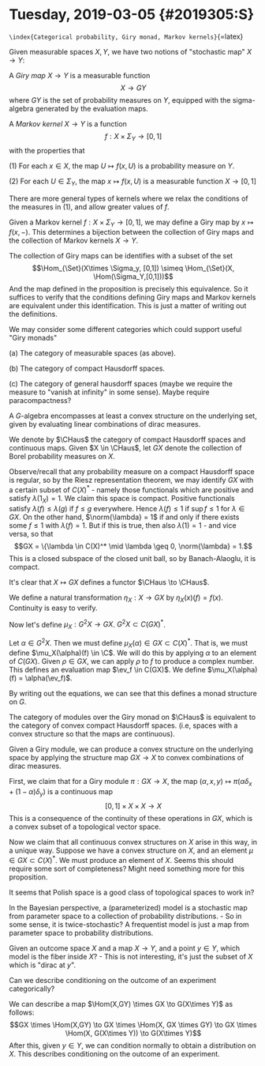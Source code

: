 Tuesday, 2019-03-05 {#2019305:S}
===================

`\index{Categorical probability, Giry monad, Markov kernels}`{=latex}

Given measurable spaces $X,Y$, we have two notions of "stochastic map"
$X \to Y$:

A *Giry map* $X \to Y$ is a measurable function $$X \to GY$$ where $GY$
is the set of probability measures on $Y$, equipped with the
sigma-algebra generated by the evaluation maps.

A *Markov kernel* $X \to Y$ is a function
$$f: X \times \Sigma_Y \to [0,1]$$ with the properties that

(1) For each $x\in X$, the map $U \mapsto f(x,U)$ is a probability
    measure on $Y$.

(2) For each $U \in \Sigma_Y$, the map $x \mapsto f(x,U)$ is a
    measurable function $X \to [0,1]$

There are more general types of kernels where we relax the conditions of
the measures in (1), and allow greater values of $f$.

Given a Markov kernel $f: X \times \Sigma_Y \to [0,1]$, we may define a
Giry map by $x \mapsto f(x,-)$. This determines a bijection between the
collection of Giry maps and the collection of Markov kernels $X \to Y$.

The collection of Giry maps can be identifies with a subset of the set
$$\Hom_{\Set}(X\times \Sigma_y, [0,1]) \simeq \Hom_{\Set}(X, \Hom(\Sigma_Y,[0,1]))$$
And the map defined in the proposition is precisely this equivalence. So
it suffices to verify that the conditions defining Giry maps and Markov
kernels are equivalent under this identification. This is just a matter
of writing out the definitions.

We may consider some different categories which could support useful
"Giry monads"

(a) The category of measurable spaces (as above).

(b) The category of compact Hausdorff spaces.

(c) The category of general hausdorff spaces (maybe we require the
    measure to "vanish at infinity" in some sense). Maybe require
    paracompactness?

A $G$-algebra encompasses at least a convex structure on the underlying
set, given by evaluating linear combinations of dirac measures.

We denote by $\CHaus$ the category of compact Hausdorff spaces and
continuous maps. Given $X \in \CHaus$, let $GX$ denote the collection of
Borel probability measures on $X$.

Observe/recall that any probability measure on a compact Hausdorff space
is regular, so by the Riesz representation theorem, we may identify $GX$
with a certain subset of $C(X)^*$ - namely those functionals which are
positive and satisfy $\lambda(1_X) = 1$. We claim this space is compact.
Positive functionals satisfy $\lambda(f) \leq \lambda(g)$ if $f\leq g$
everywhere. Hence $\lambda(f) \leq 1$ if $\sup f \leq 1$ for
$\lambda \in GX$. On the other hand, $\norm{\lambda} = 1$ if and only if
there exists some $f \leq 1$ with $\lambda(f) = 1$. But if this is true,
then also $\lambda(1) = 1$ - and vice versa, so that
$$GX = \{\lambda \in C(X)^* \mid \lambda \geq 0, \norm{\lambda} = 1.$$
This is a closed subspace of the closed unit ball, so by Banach-Alaoglu,
it is compact.

It's clear that $X \mapsto GX$ defines a functor $\CHaus \to \CHaus$.

We define a natural transformation $\eta_X: X \to GX$ by
$\eta_X (x)(f) = f(x)$. Continuity is easy to verify.

Now let's define $\mu_X : G^2X \to GX$. $G^2X \subset C(GX)^*$.

Let $\alpha \in G^2X$. Then we must define
$\mu_X(\alpha) \in GX \subset C(X)^*$. That is, we must define
$\mu_X(\alpha)(f) \in \C$. We will do this by applying $\alpha$ to an
element of $C(GX)$. Given $\rho \in GX$, we can apply $\rho$ to $f$ to
produce a complex number. This defines an evaluation map
$\ev_f \in C(GX)$. We define $\mu_X(\alpha)(f) = \alpha(\ev_f)$.

By writing out the equations, we can see that this defines a monad
structure on $G$.

The category of modules over the Giry monad on $\CHaus$ is equivalent to
the category of convex compact Hausdorff spaces. (i.e, spaces with a
convex structure so that the maps are continuous).

Given a Giry module, we can produce a convex structure on the underlying
space by applying the structure map $GX \to X$ to convex combinations of
dirac measures.

First, we claim that for a Giry module $\pi: GX \to X$, the map
$(\alpha, x, y) \mapsto \pi(\alpha \delta_x + (1-\alpha)\delta_y)$ is a
continuous map $$[0,1] \times X \times X \to X$$ This is a consequence
of the continuity of these operations in $GX$, which is a convex subset
of a topological vector space.

Now we claim that all continuous convex structures on $X$ arise in this
way, in a unique way. Suppose we have a convex structure on $X$, and an
element $\mu \in GX \subset C(X)^*$. We must produce an element of $X$.
Seems this should require some sort of completeness? Might need
something more for this proposition.

It seems that Polish space is a good class of topological spaces to work
in?

In the Bayesian perspective, a (parameterized) model is a stochastic map
from parameter space to a collection of probability distributions. - So
in some sense, it is twice-stochastic? A frequentist model is just a map
from parameter space to probability distributions.

Given an outcome space $X$ and a map $X \to Y$, and a point $y \in Y$,
which model is the fiber inside $X$? - This is not interesting, it's
just the subset of $X$ which is "dirac at $y$".

Can we describe conditioning on the outcome of an experiment
categorically?

We can describe a map $\Hom(X,GY) \times GX \to G(X\times Y)$ as
follows:
$$GX \times \Hom(X,GY) \to GX \times \Hom(X, GX \times GY) \to GX \times \Hom(X, G(X\times Y)) \to G(X\times Y)$$
After this, given $y \in Y$, we can condition normally to obtain a
distribution on $X$. This describes conditioning on the outcome of an
experiment.
